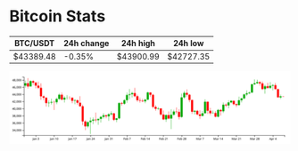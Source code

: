 # Bitcoin Stats

BTC/USDT|24h change|24h high|24h low|
|---|---|---|---|
|$43389.48|-0.35%|$43900.99|$42727.35|

<img src="./chart.svg">
